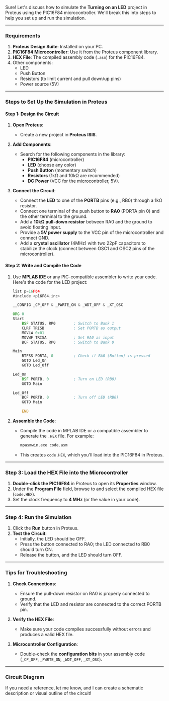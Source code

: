 Sure! Let's discuss how to simulate the **Turning on an LED** project in Proteus using the PIC16F84 microcontroller. We'll break this into steps to help you set up and run the simulation.

---

### Requirements
1. **Proteus Design Suite**: Installed on your PC.
2. **PIC16F84 Microcontroller**: Use it from the Proteus component library.
3. **HEX File**: The compiled assembly code (`.asm`) for the PIC16F84.
4. Other components:
   - LED
   - Push Button
   - Resistors (to limit current and pull down/up pins)
   - Power source (5V)

---

### Steps to Set Up the Simulation in Proteus

#### Step 1: Design the Circuit
1. **Open Proteus**:
   - Create a new project in **Proteus ISIS**.

2. **Add Components**:
   - Search for the following components in the library:
     - **PIC16F84** (microcontroller)
     - **LED** (choose any color)
     - **Push Button** (momentary switch)
     - **Resistors** (1kΩ and 10kΩ are recommended)
     - **DC Power** (VCC for the microcontroller, 5V).

3. **Connect the Circuit**:
   - Connect the **LED** to one of the **PORTB** pins (e.g., RB0) through a 1kΩ resistor.
   - Connect one terminal of the push button to **RA0** (PORTA pin 0) and the other terminal to the ground.
   - Add a **10kΩ pull-down resistor** between RA0 and the ground to avoid floating input.
   - Provide a **5V power supply** to the VCC pin of the microcontroller and connect GND.
   - Add a **crystal oscillator** (4MHz) with two 22pF capacitors to stabilize the clock (connect between OSC1 and OSC2 pins of the microcontroller).

#### Step 2: Write and Compile the Code
1. Use **MPLAB IDE** or any PIC-compatible assembler to write your code. Here's the code for the LED project:

   ```asm
   list p=16F84
   #include <p16F84.inc>

   __CONFIG _CP_OFF & _PWRTE_ON & _WDT_OFF & _XT_OSC

   ORG 0
   Start
       BSF STATUS, RP0        ; Switch to Bank 1
       CLRF TRISB             ; Set PORTB as output
       MOVLW 0x01
       MOVWF TRISA            ; Set RA0 as input
       BCF STATUS, RP0        ; Switch to Bank 0

   Main
       BTFSS PORTA, 0         ; Check if RA0 (Button) is pressed
       GOTO Led_On
       GOTO Led_Off

   Led_On
       BSF PORTB, 0           ; Turn on LED (RB0)
       GOTO Main

   Led_Off
       BCF PORTB, 0           ; Turn off LED (RB0)
       GOTO Main

       END
   ```

2. **Assemble the Code**:
   - Compile the code in MPLAB IDE or a compatible assembler to generate the `.HEX` file. For example:
     ```bash
     mpasmwin.exe code.asm
     ```

   - This creates `code.HEX`, which you'll load into the PIC16F84 in Proteus.

---

### Step 3: Load the HEX File into the Microcontroller
1. **Double-click the PIC16F84** in Proteus to open its **Properties** window.
2. Under the **Program File** field, browse to and select the compiled HEX file (`code.HEX`).
3. Set the clock frequency to **4 MHz** (or the value in your code).

---

### Step 4: Run the Simulation
1. Click the **Run** button in Proteus.
2. **Test the Circuit**:
   - Initially, the LED should be OFF.
   - Press the button connected to RA0; the LED connected to RB0 should turn ON.
   - Release the button, and the LED should turn OFF.

---

### Tips for Troubleshooting
1. **Check Connections**:
   - Ensure the pull-down resistor on RA0 is properly connected to ground.
   - Verify that the LED and resistor are connected to the correct PORTB pin.

2. **Verify the HEX File**:
   - Make sure your code compiles successfully without errors and produces a valid HEX file.

3. **Microcontroller Configuration**:
   - Double-check the **configuration bits** in your assembly code (`_CP_OFF`, `_PWRTE_ON`, `_WDT_OFF`, `_XT_OSC`).

---

### Circuit Diagram
If you need a reference, let me know, and I can create a schematic description or visual outline of the circuit!
